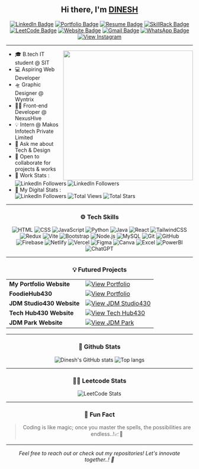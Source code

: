 <h2 align="center"> Hi there, I'm <a href="https://www.linkedin.com/in/m-dinesh-d30/">DINESH</a> </h2>
<div align="center">
  
[![LinkedIn Badge](https://img.shields.io/badge/-LinkedIn-0e76a8?style=flat&logo=linkedin&logoColor=white)](https://www.linkedin.com/in/m-dinesh-jdm430d07/)
[![Portfolio Badge](https://img.shields.io/badge/-Portfolio-1abc9c?style=flat&logo=google-chrome&logoColor=white)](https://m-dinesh-30.web.app/)
[![Resume Badge](https://img.shields.io/badge/-Resume-34495e?style=flat&logo=adobe-acrobat-reader&logoColor=white)](https://github.com/dineshit27/dineshit27/raw/main/Dinesh_Resume1.pdf)
[![SkillRack Badge](https://img.shields.io/badge/-SkillRack-blue?style=flat&logo=codeforces&logoColor=white)](https://www.skillrack.com/faces/resume.xhtml?id=444147&key=Skillrackresume430) 
[![LeetCode Badge](https://img.shields.io/badge/-LeetCode-FFA116?style=flat&logo=leetcode&logoColor=black)](https://leetcode.com/u/Dinesh_coder30/)
[![Website Badge](https://img.shields.io/badge/-Website-9b59b6?style=flat&logo=google-chrome&logoColor=white)](https://jdm-studio430.netlify.app/)
[![Gmail Badge](https://img.shields.io/badge/-Mail-red?style=flat&logo=gmail&logoColor=white)](mailto:m.dinesh.it27@gmail.com)
[![WhatsApp Badge](https://img.shields.io/badge/-WhatsApp-25D366?style=flat&logo=whatsapp&logoColor=white)](https://wa.me/918122129450)
<a href="https://www.instagram.com/_dinx_pvt_430/">
  <img src="https://img.shields.io/badge/-Instagram-E4405F?style=flat&logo=instagram&logoColor=white" alt="View Instagram">
</a>
</div>

-----------------------------------------------------------

<img src="https://raw.githubusercontent.com/sanjay-kv/sanjay-kv/main/Assets/illustration.png" min-width="300px" max-width="300px" width="350px" align="right">

- 🎓 B.tech IT student @ SIT
- 💻 Aspiring Web Developer
- 🛸 Graphic Designer @ Wyntrix
- 👨‍💻 Front-end Developer @ NexusHive
- 💡 Intern @ Makos Infotech Private Limited
- 💬 Ask me about Tech & Design
- 🤝 Open to collaborate for projects & works
- 📑 Work Stats :<br>![LinkedIn Followers](https://img.shields.io/badge/Projects-25-blue?logo=linkedin) ![LinkedIn Followers](https://img.shields.io/badge/Client_Satisfied-78%25-blue?logo=linkedin)
- 🤖 My Digital Stats :<br>![LinkedIn Followers](https://img.shields.io/badge/LinkedIn_Followers-7k+-blue?logo=linkedin) ![Total Views](https://img.shields.io/badge/Viewers-5k+-blue?logo=github) ![Total Stars](https://img.shields.io/badge/Stars-500-blue?logo=github)
<hr>


<div align="center">
  <h3>⚙️ Tech Skills</h3>
  
![HTML](https://img.shields.io/badge/-HTML5-E34F26?logo=html5&logoColor=white)  ![CSS](https://img.shields.io/badge/-CSS3-1572B6?logo=css3&logoColor=white)  ![JavaScript](https://img.shields.io/badge/-JavaScript-F7DF1E?logo=javascript&logoColor=black)  ![Python](https://img.shields.io/badge/-Python-3776AB?logo=python&logoColor=white)  ![Java](https://img.shields.io/badge/-Java-007396?logo=java&logoColor=white)  ![React](https://img.shields.io/badge/-React-61DAFB?logo=react&logoColor=black)  ![TailwindCSS](https://img.shields.io/badge/-Tailwind_CSS-38B2AC?logo=tailwindcss&logoColor=white)  ![Redux](https://img.shields.io/badge/-Redux-764ABC?logo=redux&logoColor=white)  ![Vite](https://img.shields.io/badge/-Vite-646CFF?logo=vite&logoColor=white) ![Bootstrap](https://img.shields.io/badge/-Bootstrap-7952B3?logo=bootstrap&logoColor=white)  ![Node.js](https://img.shields.io/badge/-Node.js-339933?logo=node.js&logoColor=white)  ![MySQL](https://img.shields.io/badge/-MySQL-4479A1?logo=mysql&logoColor=white)  ![Git](https://img.shields.io/badge/-Git-F05032?logo=git&logoColor=white)  ![GitHub](https://img.shields.io/badge/-GitHub-181717?logo=github&logoColor=white)  ![Firebase](https://img.shields.io/badge/-Firebase-FFCA28?logo=firebase&logoColor=black)  ![Netlify](https://img.shields.io/badge/-Netlify-00C7B7?logo=netlify&logoColor=white)  ![Vercel](https://img.shields.io/badge/-Vercel-000000?logo=vercel&logoColor=white)  ![Figma](https://img.shields.io/badge/-Figma-F24E1E?logo=figma&logoColor=white)  ![Canva](https://img.shields.io/badge/-Canva-00C4CC?logo=canva&logoColor=white)  ![Excel](https://img.shields.io/badge/-Excel-217346?logo=microsoft-excel&logoColor=white)  ![PowerBI](https://img.shields.io/badge/-PowerBI-F2C811?logo=powerbi&logoColor=black)  ![ChatGPT](https://img.shields.io/badge/-ChatGPT-00A67E?logo=openai&logoColor=white)

<hr>

<div align="center">
  <h3>💡 Futured Projects</h3>
<table align="center">
  <tr>
    <td><strong>My Portfolio Website</strong></td>
    <td><a href="https://m-dinesh-30.web.app/">
      <img src="https://img.shields.io/badge/VIEW-blue?style=flat&logo=google-chrome&logoColor=white" alt="View Portfolio">
    </a></td>
  </tr>
  <tr>
    <td><strong>FoodieHub430</strong></td>
    <td><a href="https://foodie-hub430.netlify.app/about_us">
      <img src="https://img.shields.io/badge/VIEW-blue?style=flat&logo=google-chrome&logoColor=white" alt="View Portfolio">
    </a></td>
  </tr>
  <tr>
    <td><strong>JDM Studio430 Website</strong></td>
    <td><a href="https://jdm-studio430.netlify.app/">
      <img src="https://img.shields.io/badge/VIEW-blue?style=flat&logo=google-chrome&logoColor=white" alt="View JDM Studio430">
    </a></td>
  </tr>
  <tr>
    <td><strong>Tech Hub430 Website</strong></td>
    <td><a href="https://tech-hub430.netlify.app/">
      <img src="https://img.shields.io/badge/VIEW-blue?style=flat&logo=google-chrome&logoColor=white" alt="View Tech Hub430">
    </a></td>
  </tr>
  <tr>
    <td><strong>JDM Park Website</strong></td>
    <td><a href="https://jdm-park.netlify.app/">
      <img src="https://img.shields.io/badge/VIEW-blue?style=flat&logo=google-chrome&logoColor=white" alt="View JDM Park">
    </a></td>
  </tr>
</table>

<hr>

<div align="center">
  <h3>🤖 Github Stats</h3>
  
![Dinesh's GitHub stats](https://github-readme-stats.vercel.app/api?username=dineshit27&theme)
<img alt="Top langs" src="https://github-readme-stats.vercel.app/api/top-langs/?username=dineshit27&layout=compact&&langs_count=8"/>

<hr>

<div align="center">
  <h3>👨‍💻 Leetcode Stats</h3>

<p align="center">
  <img src="https://leetcard.jacoblin.cool/Dinesh_coder30?theme=dark&font=source_code_pro&ext=heatmap" alt="LeetCode Stats">
</p>

<hr>

<div align="center">
  <h3>💬 Fun Fact</h3>

> Coding is like magic; once you master the spells, the possibilities are endless..!📈🌟

---

<div align="center">
  <em>Feel free to reach out or check out my repositories! Let's innovate together..! 🚀</em>
</div>
